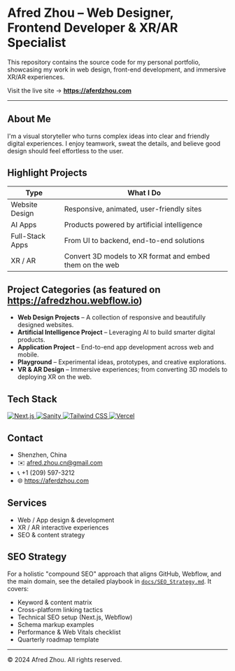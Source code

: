 # Afred Zhou – Web Designer, Frontend Developer & XR/AR Specialist

This repository contains the source code for my personal portfolio, showcasing my work in web design, front-end development, and immersive XR/AR experiences.

Visit the live site → **https://aferdzhou.com**

---

## About Me

I'm a visual storyteller who turns complex ideas into clear and friendly digital experiences. I enjoy teamwork, sweat the details, and believe good design should feel effortless to the user.

## Highlight Projects

| Type | What I Do |
| ---- | --------- |
| Website Design | Responsive, animated, user-friendly sites |
| AI Apps | Products powered by artificial intelligence |
| Full-Stack Apps | From UI to backend, end-to-end solutions |
| XR / AR | Convert 3D models to XR format and embed them on the web |

## Project Categories (as featured on https://afredzhou.webflow.io)

- **Web Design Projects** – A collection of responsive and beautifully designed websites.
- **Artificial Intelligence Project** – Leveraging AI to build smarter digital products.
- **Application Project** – End-to-end app development across web and mobile.
- **Playground** – Experimental ideas, prototypes, and creative explorations.
- **VR & AR Design** – Immersive experiences; from converting 3D models to deploying XR on the web.

## Tech Stack

<p align="left">
  <a href="https://nextjs.org/" target="_blank">
    <img src="https://img.shields.io/badge/Next.js-000000?style=for-the-badge&logo=next.js&logoColor=white" alt="Next.js"/>
  </a>
  <a href="https://www.sanity.io/" target="_blank">
    <img src="https://img.shields.io/badge/Sanity-F03E2F?style=for-the-badge&logo=sanity&logoColor=white" alt="Sanity"/>
  </a>
  <a href="https://tailwindcss.com/" target="_blank">
    <img src="https://img.shields.io/badge/Tailwind_CSS-38B2AC?style=for-the-badge&logo=tailwind-css&logoColor=white" alt="Tailwind CSS"/>
  </a>
  <a href="https://vercel.com/" target="_blank">
    <img src="https://img.shields.io/badge/Vercel-000000?style=for-the-badge&logo=vercel&logoColor=white" alt="Vercel"/>
  </a>
</p>

## Contact

- Shenzhen, China
- ✉️ afred.zhou.cn@gmail.com
- 📞 +1 (209) 597-3212
- 🌐 https://aferdzhou.com

## Services

- Web / App design & development
- XR / AR interactive experiences
- SEO & content strategy

## SEO Strategy

For a holistic "compound SEO" approach that aligns GitHub, Webflow, and the main domain, see the detailed playbook in [`docs/SEO_Strategy.md`](docs/SEO_Strategy.md). It covers:

- Keyword & content matrix
- Cross-platform linking tactics
- Technical SEO setup (Next.js, Webflow)
- Schema markup examples
- Performance & Web Vitals checklist
- Quarterly roadmap template

---

© 2024 Afred Zhou. All rights reserved.
